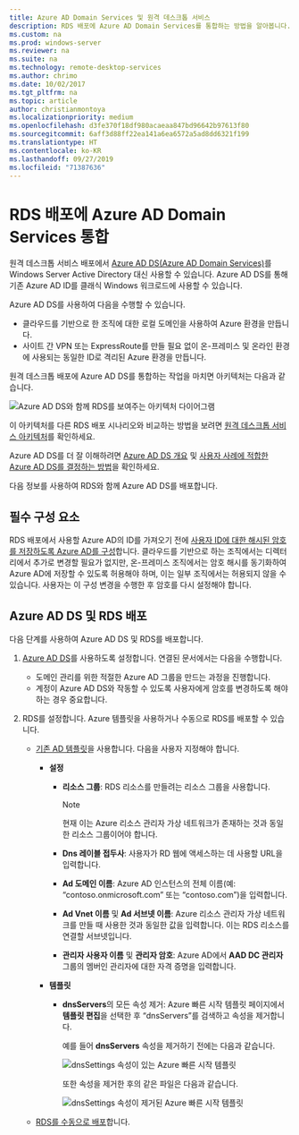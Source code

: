 ```yaml
---
title: Azure AD Domain Services 및 원격 데스크톱 서비스
description: RDS 배포에 Azure AD Domain Services를 통합하는 방법을 알아봅니다.
ms.custom: na
ms.prod: windows-server
ms.reviewer: na
ms.suite: na
ms.technology: remote-desktop-services
ms.author: chrimo
ms.date: 10/02/2017
ms.tgt_pltfrm: na
ms.topic: article
author: christianmontoya
ms.localizationpriority: medium
ms.openlocfilehash: d3fe370f18df980acaeaa847bd96642b97613f80
ms.sourcegitcommit: 6aff3d88ff22ea141a6ea6572a5ad8dd6321f199
ms.translationtype: HT
ms.contentlocale: ko-KR
ms.lasthandoff: 09/27/2019
ms.locfileid: "71387636"
---
```

# <a name="integrate-azure-ad-domain-services-with-your-rds-deployment"></a>RDS 배포에 Azure AD Domain Services 통합

원격 데스크톱 서비스 배포에서 [Azure AD DS(Azure AD Domain Services)](/azure/active-directory-domain-services/active-directory-ds-overview)를 Windows Server Active Directory 대신 사용할 수 있습니다. Azure AD DS를 통해 기존 Azure AD ID를 클래식 Windows 워크로드에 사용할 수 있습니다.

Azure AD DS를 사용하여 다음을 수행할 수 있습니다. 
- 클라우드를 기반으로 한 조직에 대한 로컬 도메인을 사용하여 Azure 환경을 만듭니다. 
- 사이트 간 VPN 또는 ExpressRoute를 만들 필요 없이 온-프레미스 및 온라인 환경에 사용되는 동일한 ID로 격리된 Azure 환경을 만듭니다. 

원격 데스크톱 배포에 Azure AD DS를 통합하는 작업을 마치면 아키텍처는 다음과 같습니다.

![Azure AD DS와 함께 RDS를 보여주는 아키텍처 다이어그램](media/aadds-rds.png)

이 아키텍처를 다른 RDS 배포 시나리오와 비교하는 방법을 보려면 [원격 데스크톱 서비스 아키텍처](desktop-hosting-logical-architecture.md)를 확인하세요.

Azure AD DS를 더 잘 이해하려면 [Azure AD DS 개요](/azure/active-directory-domain-services/active-directory-ds-overview) 및 [사용자 사례에 적합한 Azure AD DS를 결정하는 방법](/azure/active-directory-domain-services/active-directory-ds-comparison)을 확인하세요.

다음 정보를 사용하여 RDS와 함께 Azure AD DS를 배포합니다.

## <a name="prerequisites"></a>필수 구성 요소

RDS 배포에서 사용할 Azure AD의 ID를 가져오기 전에 [사용자 ID에 대한 해시된 암호를 저장하도록 Azure AD를 구성](/azure/active-directory-domain-services/active-directory-ds-getting-started-password-sync)합니다. 클라우드를 기반으로 하는 조직에서는 디렉터리에서 추가로 변경할 필요가 없지만, 온-프레미스 조직에서는 암호 해시를 동기화하여 Azure AD에 저장할 수 있도록 허용해야 하며, 이는 일부 조직에서는 허용되지 않을 수 있습니다. 사용자는 이 구성 변경을 수행한 후 암호를 다시 설정해야 합니다.

## <a name="deploy-azure-ad-ds-and-rds"></a>Azure AD DS 및 RDS 배포 
다음 단계를 사용하여 Azure AD DS 및 RDS를 배포합니다.

1. [Azure AD DS](/azure/active-directory-domain-services/active-directory-ds-getting-started)를 사용하도록 설정합니다. 연결된 문서에서는 다음을 수행합니다.
   - 도메인 관리를 위한 적절한 Azure AD 그룹을 만드는 과정을 진행합니다.
   - 계정이 Azure AD DS와 작동할 수 있도록 사용자에게 암호를 변경하도록 해야 하는 경우 중요합니다.
   
2. RDS를 설정합니다. Azure 템플릿을 사용하거나 수동으로 RDS를 배포할 수 있습니다.
   - [기존 AD 템플릿](https://azure.microsoft.com/resources/templates/rds-deployment-existing-ad/)을 사용합니다. 다음을 사용자 지정해야 합니다.
   
     - **설정**
       - **리소스 그룹**: RDS 리소스를 만들려는 리소스 그룹을 사용합니다.
         > [!NOTE] 
         > 현재 이는 Azure 리소스 관리자 가상 네트워크가 존재하는 것과 동일한 리소스 그룹이어야 합니다.

       - **Dns 레이블 접두사**: 사용자가 RD 웹에 액세스하는 데 사용할 URL을 입력합니다.
       - **Ad 도메인 이름**: Azure AD 인스턴스의 전체 이름(예: “contoso.onmicrosoft.com” 또는 “contoso.com”)을 입력합니다.
       - **Ad Vnet 이름** 및 **Ad 서브넷 이름**: Azure 리소스 관리자 가상 네트워크를 만들 때 사용한 것과 동일한 값을 입력합니다. 이는 RDS 리소스를 연결할 서브넷입니다.
       - **관리자 사용자 이름** 및 **관리자 암호**: Azure AD에서 **AAD DC 관리자** 그룹의 멤버인 관리자에 대한 자격 증명을 입력합니다.
   
     - **템플릿**
        - **dnsServers**의 모든 속성 제거: Azure 빠른 시작 템플릿 페이지에서 **템플릿 편집**을 선택한 후 “dnsServers”를 검색하고 속성을 제거합니다. 

           예를 들어 **dnsServers** 속성을 제거하기 전에는 다음과 같습니다.
      
           ![dnsSettings 속성이 있는 Azure 빠른 시작 템플릿](media/rds-remove-dnssettings-before.png)

           또한 속성을 제거한 후의 같은 파일은 다음과 같습니다.

           ![dnsSettings 속성이 제거된 Azure 빠른 시작 템플릿](media/rds-remove-dnssettings-after.png)
   
   - [RDS를 수동으로 배포](rds-deploy-infrastructure.md)합니다. 

